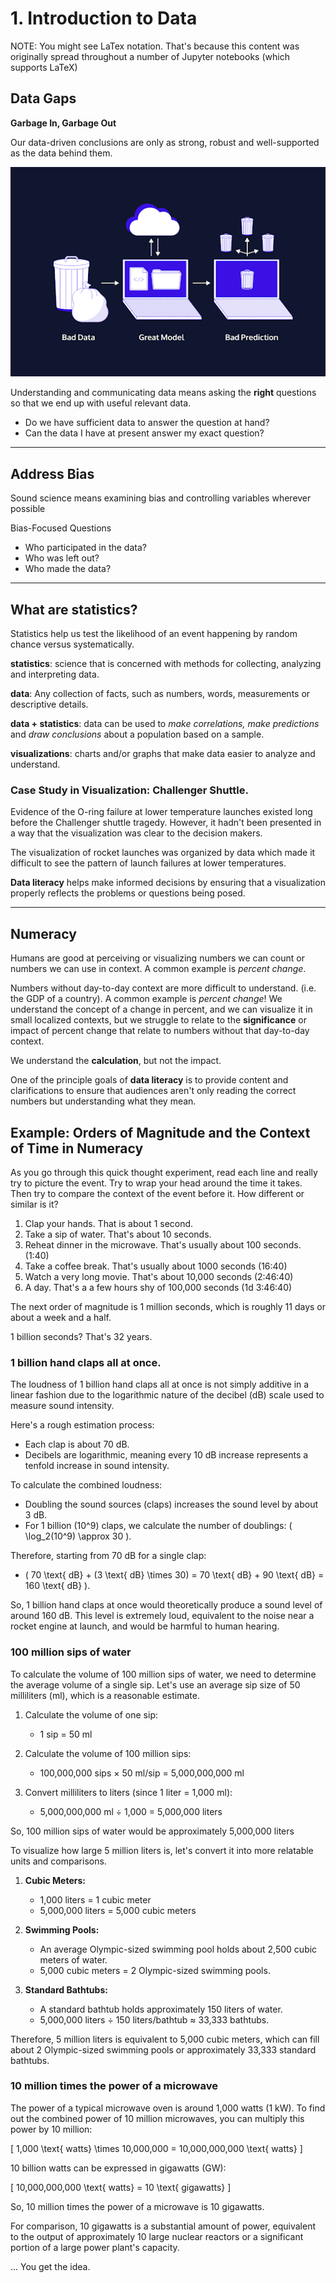 # 1. Introduction to Data


NOTE: You might see LaTex notation. That's because this content was originally spread throughout a number of Jupyter notebooks (which supports LaTeX)


## Data Gaps

**Garbage In, Garbage Out** 
    
Our data-driven conclusions are only as strong, robust and well-supported as the data behind them. 

![Garbage In, Garbage Out](img/gigo.png)

Understanding and communicating data means asking the **right** questions so that we end up with useful relevant data. 

- Do we have sufficient data to answer the question at hand? 
- Can the data I have at present answer my exact question? 

---

## Address Bias

Sound science means examining bias and controlling variables wherever possible

Bias-Focused Questions
- Who participated in the data? 
- Who was left out? 
- Who made the data? 

---
## What are statistics? 

Statistics help us test the likelihood of an event happening by random chance versus systematically. 


**statistics**: science that is concerned with methods for collecting, analyzing and interpreting data. 

**data**: Any collection of facts, such as numbers, words, measurements or descriptive details. 

**data + statistics**: data can be used to *make correlations, make predictions* and *draw conclusions* about a population based on a sample. 

**visualizations**: charts and/or graphs that make data easier to analyze and understand. 


### Case Study in Visualization: Challenger Shuttle. 

Evidence of the O-ring failure at lower temperature launches existed long before the Challenger shuttle tragedy. However, it hadn't been presented in a way that the visualization was clear to the decision makers. 

The visualization of rocket launches was organized by data which made it difficult to see the pattern of launch failures at lower temperatures. 


**Data literacy** helps make informed decisions by ensuring that a visualization properly reflects the problems or questions being posed. 

---
## Numeracy

Humans are good at perceiving or visualizing numbers we can count or numbers we can use in context. A common example is *percent change*. 

Numbers without day-to-day context are more difficult to understand. (i.e. the GDP of a country). A common example is *percent change*! We understand the concept of a change in percent, and we can visualize it in small localized contexts, but we struggle to relate to the **significance** or impact of percent change that relate to numbers without that day-to-day context. 

We understand the **calculation**, but not the impact. 

One of the principle goals of **data literacy** is to provide content and clarifications to ensure that audiences aren't only reading the correct numbers but understanding what they mean. 

## Example: Orders of Magnitude and the Context of Time in Numeracy

As you go through this quick thought experiment, read each line and really try to picture the event. Try to wrap your head around the time it takes. Then try to compare the context of the event before it. How different or similar is it? 

1. Clap your hands. That is about 1 second.
2. Take a sip of water. That's about 10 seconds. 
3. Reheat dinner in the microwave. That's usually about 100 seconds. (1:40)
4. Take a coffee break. That's usually about 1000 seconds (16:40)
5. Watch a very long movie. That's about 10,000 seconds (2:46:40)
6. A day. That's a a few hours shy of 100,000 seconds (1d 3:46:40)

The next order of magnitude is 1 million seconds, which is roughly 11 days or about a week and a half. 

1 billion seconds? That's 32 years. 

### 1 billion hand claps all at once.

The loudness of 1 billion hand claps all at once is not simply additive in a linear fashion due to the logarithmic nature of the decibel (dB) scale used to measure sound intensity.

Here's a rough estimation process:
- Each clap is about 70 dB.
- Decibels are logarithmic, meaning every 10 dB increase represents a tenfold increase in sound intensity.

To calculate the combined loudness:
- Doubling the sound sources (claps) increases the sound level by about 3 dB.
- For 1 billion (10^9) claps, we calculate the number of doublings: \( \log_2(10^9) \approx 30 \).

Therefore, starting from 70 dB for a single clap:
- \( 70 \text{ dB} + (3 \text{ dB} \times 30) = 70 \text{ dB} + 90 \text{ dB} = 160 \text{ dB} \).

So, 1 billion hand claps at once would theoretically produce a sound level of around 160 dB. This level is extremely loud, equivalent to the noise near a rocket engine at launch, and would be harmful to human hearing.

### 100 million sips of water

To calculate the volume of 100 million sips of water, we need to determine the average volume of a single sip. Let's use an average sip size of 50 milliliters (ml), which is a reasonable estimate.

1. Calculate the volume of one sip:
    - 1 sip = 50 ml

2. Calculate the volume of 100 million sips:
    - 100,000,000 sips × 50 ml/sip = 5,000,000,000 ml

3. Convert milliliters to liters (since 1 liter = 1,000 ml):
    - 5,000,000,000 ml ÷ 1,000 = 5,000,000 liters

So, 100 million sips of water would be approximately 5,000,000 liters

To visualize how large 5 million liters is, let's convert it into more relatable units and comparisons.

1. **Cubic Meters:**
    - 1,000 liters = 1 cubic meter
    - 5,000,000 liters = 5,000 cubic meters

2. **Swimming Pools:**
    - An average Olympic-sized swimming pool holds about 2,500 cubic meters of water.
    - 5,000 cubic meters = 2 Olympic-sized swimming pools.

3. **Standard Bathtubs:**
    - A standard bathtub holds approximately 150 liters of water.
    - 5,000,000 liters ÷ 150 liters/bathtub ≈ 33,333 bathtubs.

Therefore, 5 million liters is equivalent to 5,000 cubic meters, which can fill about 2 Olympic-sized swimming pools or approximately 33,333 standard bathtubs.

### 10 million times the power of a microwave

The power of a typical microwave oven is around 1,000 watts (1 kW). To find out the combined power of 10 million microwaves, you can multiply this power by 10 million:

\[ 1,000 \text{ watts} \times 10,000,000 = 10,000,000,000 \text{ watts} \]

10 billion watts can be expressed in gigawatts (GW):

\[ 10,000,000,000 \text{ watts} = 10 \text{ gigawatts} \]

So, 10 million times the power of a microwave is 10 gigawatts.

For comparison, 10 gigawatts is a substantial amount of power, equivalent to the output of approximately 10 large nuclear reactors or a significant portion of a large power plant's capacity.

... You get the idea. 